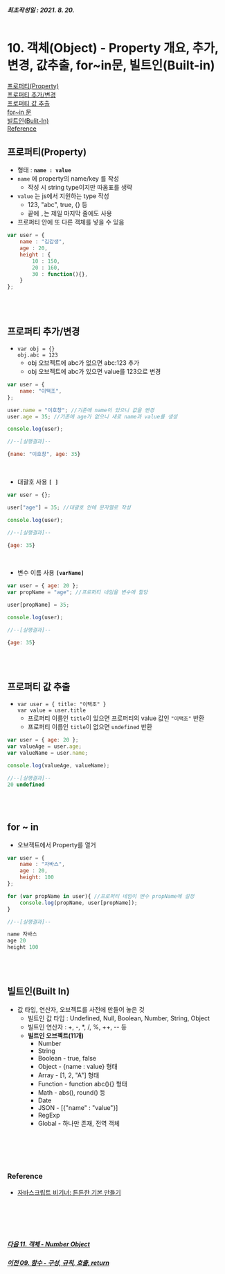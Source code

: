 ##### 최초작성일 : 2021. 8. 20.<br><br>
# 10. 객체(Object) - Property 개요, 추가, 변경, 값추출, for~in문, 빌트인(Built-in)
[프로퍼티(Property)](#프로퍼티property)  
[프로퍼티 추가/변경](#프로퍼티-추가변경)  
[프로퍼티 값 추출](#프로퍼티-값-추출)  
[for~in 문](#for--in)  
[빌트인(Bulit-In)](#빌트인built-in)  
[Reference](#reference)


## 프로퍼티(Property)
- 형태 : **`name : value`**
- `name` 에 property의 name/key 를 작성
  - 작성 시 string type이지만 따옴표를 생략
- `value` 는 js에서 지원하는 type 작성
  - 123, "abc", true, {} 등
  - 끝에 `,`는 제일 마지막 줄에도 사용
- 프로퍼티 안에 또 다른 객체를 넣을 수 있음
```js
var user = {
    name : "김갑생",
    age : 20,
    height : {
        10 : 150,
        20 : 160,
        30 : function(){},
    }
};
```

<br><br>

## 프로퍼티 추가/변경
- `var obj = {}`<br>
  `obj.abc = 123`
  - obj 오브젝트에 abc가 없으면 abc:123 추가
  - obj 오브젝트에 abc가 있으면 value를 123으로 변경

```js
var user = {
    name: "이택조",
};

user.name = "이호창"; //기존에 name이 있으니 값을 변경
user.age = 35; //기존에 age가 없으니 새로 name과 value를 생셩

console.log(user);

//--[실행결과]--

{name: "이호창", age: 35}
```

<br>

- 대괄호 사용 **`[ ]`**
```js
var user = {};

user["age"] = 35; //대괄호 안에 문자열로 작성

console.log(user);

//--[실행결과]--

{age: 35}
```

<br>

- 변수 이름 사용 **`[varName]`**
```js
var user = { age: 20 };
var propName = "age"; //프로퍼티 네임을 변수에 할당

user[propName] = 35;

console.log(user);

//--[실행결과]--

{age: 35}
```

<br><br>

## 프로퍼티 값 추출
- `var user = { title: "이택조" }`<br>
  `var value = user.title`
  - 프로퍼티 이름인 `title`이 있으면 프로퍼티의 value 값인 `"이택조"` 반환
  - 프로퍼티 이름인 `title`이 없으면 `undefined` 반환

```js
var user = { age: 20 };
var valueAge = user.age;
var valueName = user.name;

console.log(valueAge, valueName);

//--[실행결과]--
20 undefined
```

<br><br>

## for ~ in
- 오브젝트에서 Property를 열거

```js
var user = {
    name : "자바스",
    age : 20,
    height: 100
};

for (var propName in user){ //프로퍼티 네임이 변수 propName에 설정
    console.log(propName, user[propName]);
}

//--[실행결과]--

name 자바스
age 20
height 100

```

<br><br>

## 빌트인(Built In)
- 값 타입, 연산자, 오브젝트를 사전에 만들어 놓은 것
  - 빌트인 값 타입 : Undefined, Null, Boolean, Number, String, Object
  - 빌트인 연산자 : +, -, *, /, %, ++, -- 등
  - **빌트인 오브젝트(11개)**
    - Number
    - String
    - Boolean - true, false
    - Object - {name : value} 형태
    - Array - [1, 2, "A"] 형태
    - Function - function abc(){} 형태
    - Math - abs(), round() 등
    - Date
    - JSON - [{"name" : "value"}]
    - RegExp
    - Global - 하나만 존재, 전역 객체

<br><br>
---
### **Reference**
- [자바스크립트 비기너: 튼튼한 기본 만들기](https://www.inflearn.com/course/%EC%9E%90%EB%B0%94%EC%8A%A4%ED%81%AC%EB%A6%BD%ED%8A%B8-%EB%B9%84%EA%B8%B0%EB%84%88)

<br><br>
---
##### [다음 11. 객체 - Number Object](https://github.com/mansaout/TIL/blob/main/Javascript/11_basic_number_object.md)
##### [이전 09. 함수 - 구성, 규칙, 호출, return](https://github.com/mansaout/TIL/blob/main/Javascript/09_basic_function.md)